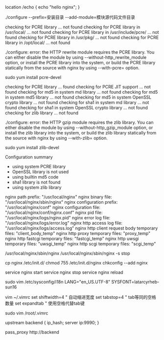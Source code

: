 location /echo {
    echo "hello nginx";
}

./configure --prefix=安装目录 --add-module=模块源代码文件目录

checking for PCRE library ... not found
checking for PCRE library in /usr/local/ ... not found
checking for PCRE library in /usr/include/pcre/ ... not found
checking for PCRE library in /usr/pkg/ ... not found
checking for PCRE library in /opt/local/ ... not found

./configure: error: the HTTP rewrite module requires the PCRE library.
You can either disable the module by using --without-http_rewrite_module
option, or install the PCRE library into the system, or build the PCRE library
statically from the source with nginx by using --with-pcre=<path> option.

sudo yum install pcre-devel

checking for PCRE library ... found
checking for PCRE JIT support ... not found
checking for md5 in system md library ... not found
checking for md5 in system md5 library ... not found
checking for md5 in system OpenSSL crypto library ... not found
checking for sha1 in system md library ... not found
checking for sha1 in system OpenSSL crypto library ... not found
checking for zlib library ... not found

./configure: error: the HTTP gzip module requires the zlib library.
You can either disable the module by using --without-http_gzip_module
option, or install the zlib library into the system, or build the zlib library
statically from the source with nginx by using --with-zlib=<path> option.

sudo yum install zlib-devel

Configuration summary
  + using system PCRE library
  + OpenSSL library is not used
  + using builtin md5 code
  + sha1 library is not found
  + using system zlib library

  nginx path prefix: "/usr/local/nginx"
  nginx binary file: "/usr/local/nginx/sbin/nginx"
  nginx configuration prefix: "/usr/local/nginx/conf"
  nginx configuration file: "/usr/local/nginx/conf/nginx.conf"
  nginx pid file: "/usr/local/nginx/logs/nginx.pid"
  nginx error log file: "/usr/local/nginx/logs/error.log"
  nginx http access log file: "/usr/local/nginx/logs/access.log"
  nginx http client request body temporary files: "client_body_temp"
  nginx http proxy temporary files: "proxy_temp"
  nginx http fastcgi temporary files: "fastcgi_temp"
  nginx http uwsgi temporary files: "uwsgi_temp"
  nginx http scgi temporary files: "scgi_temp"


/usr/local/nginx/sbin/nginx
/usr/local/nginx/sbin/nginx -s stop

cp nginx /etc/init.d/
chmod 755 /etc/init.d/nginx
chkconfig --add nginx

service nginx start
service nginx stop
service nginx reload

sudo vim /etc/sysconfig/i18n
LANG="en_US.UTF-8"
SYSFONT=latarcyrheb-sun16

vim ~/.vimrc
set shiftwidth=4        " 自动缩进宽度
set tabstop=4           " tab等同的空格数量
set expandtab           " 使用空格代替tab键

sudo vim /root/.vimrc

upstream backend {
    ip_hash;
    server ip:9990;
}

pass_proxy http://backend